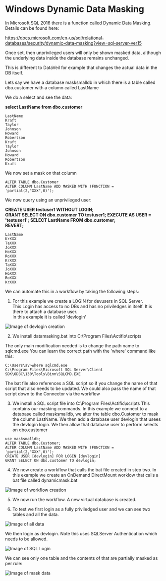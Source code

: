# Windows Dynamic Data Masking


In Microsoft SQL 2016 there is a function called Dynamic Data Masking. Details can be found here:

https://docs.microsoft.com/en-us/sql/relational-databases/security/dynamic-data-masking?view=sql-server-ver15


Once set, then unprivileged users will only be shown masked data, although the underlying data inside the database remains unchanged.

This is different to DataVeil for example that changes the actual data in the DB itself.

Lets say we have a database masksmalldb in which there is a table called dbo.customer with a column called LastName

We do a select and see the data:


**select LastName from dbo.customer**
```
LastName
Kraft
Taylor
Johnson
Howard
Robertson
Kraft
Taylor
Johnson
Howard
Robertson
Kraft
```

We now set a mask on that column

```
ALTER TABLE dbo.Customer  
ALTER COLUMN LastName ADD MASKED WITH (FUNCTION = 'partial(2,"XXX",0)');
```

We now query using an unprivileged user:


**CREATE USER testuser1 WITHOUT LOGIN;**  
**GRANT SELECT ON dbo.customer TO testuser1;**
**EXECUTE AS USER = 'testuser1';**
**SELECT LastName FROM dbo.customer;**  
**REVERT;**
```
LastName
KrXXX
TaXXX
JoXXX
HoXXX
RoXXX
KrXXX
TaXXX
JoXXX
HoXXX
RoXXX
KrXXX
```

We can automate this in a workflow by taking the following steps:

1)  For this example we create a LOGIN for devusers in SQL Server.  
This Login has access to no DBs and has no priviledges in itself.
It is there to attach a database user.   
In this example it is called 'devlogin'

![Image of devlogin creation](https://github.com/Actifio/WindowsDynamicMasking/blob/master/Images/Login.jpg)


2)  We install datamasking.bat into C:\Program Files\Actifio\scripts

The only main modification needed is to change the path name to sqlcmd.exe
You can learn the correct path with the 'where' command like this:

```
C:\Users\av>where sqlcmd.exe
C:\Program Files\Microsoft SQL Server\Client SDK\ODBC\130\Tools\Binn\SQLCMD.EXE
```
The bat file also references a SQL script so if you change the name of that script that also needs to be updated.
We could also pass the name of that script down to the Connector via the workflow

3)  We install a SQL script file into C:\Program Files\Actifio\scripts
This contains our masking commands.
In this example we connect to a database called masksmalldb, we alter the table dbo.Customer to mask the column LastName.
We then add a database user devlogin that usees the devlogin login.   We then allow that database user to perform selects on dbo.customer

```
use masksmalldb;
ALTER TABLE dbo.Customer;  
ALTER COLUMN LastName ADD MASKED WITH (FUNCTION = 'partial(2,"XXX",0)');
CREATE USER [devlogin] FOR LOGIN [devlogin]
GRANT SELECT ON dbo.customer TO devlogin;
```

4)  We now create a workflow that calls the bat file created in step two.
In this example we create an OnDemand DirectMount worklow that calls a bat file called dynamicmask.bat

![Image of workflow creation](https://github.com/Actifio/WindowsDynamicMasking/blob/master/Images/workflow.jpg)

5)  We now run the workflow.  A new virtual database is created.  



6)  To test we first login as a fully priviledged user and we can see two tables and all the data.

![Image of all data](https://github.com/Actifio/WindowsDynamicMasking/blob/master/Images/fulluserview.jpg)

We then login as devlogin.  Note this uses SQLServer Authentication which needs to be allowed.

![Image of SQL Login](https://github.com/Actifio/WindowsDynamicMasking/blob/master/Images/SQLLogin.jpg)

We can see only one table and the contents of that are partially masked as per rule:

![Image of mask data](https://github.com/Actifio/WindowsDynamicMasking/blob/master/Images/devuserview.jpg)
